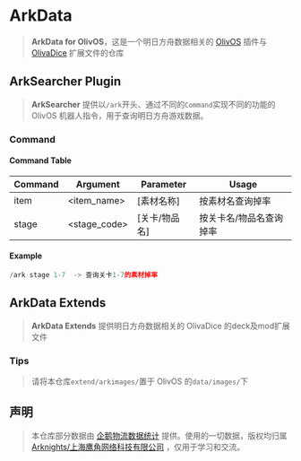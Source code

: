 # ArkData
> **ArkData for OlivOS**，这是一个明日方舟数据相关的 [OlivOS](https://github.com/OlivOS-Team/OlivOS) 插件与 [OlivaDice](https://github.com/OlivOS-Team/OlivaDiceCore) 扩展文件的仓库

## ArkSearcher Plugin
> **ArkSearcher** 提供以`/ark`开头、通过不同的`Command`实现不同的功能的 OlivOS 机器人指令，用于查询明日方舟游戏数据。

### Command

#### Command Table
| Command | Argument     | Parameter     | Usage                   |
|---------|--------------|---------------|-------------------------|
| item    | <item_name>  | [素材名称]    | 按素材名查询掉率        |
| stage   | <stage_code> | [关卡/物品名] | 按关卡名/物品名查询掉率 |

#### Example
```python
/ark stage 1-7  -> 查询关卡1-7的素材掉率
```

## ArkData Extends
> **ArkData Extends** 提供明日方舟数据相关的 OlivaDice 的deck及mod扩展文件
### Tips
> 请将本仓库`extend/arkimages/`置于 OlivOS 的`data/images/`下

## 声明
> 本仓库部分数据由 [企鹅物流数据统计](https://penguin-stats.io/) 提供。使用的一切数据，版权均归属 [Arknights/上海鹰角网络科技有限公司](https://www.hypergryph.com/) ，仅用于学习和交流。